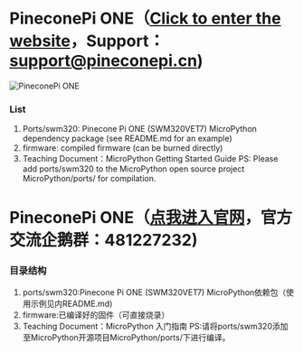 # PineconePi ONE（[Click to enter the website](http://www.pineconepi.cn)，Support：support@pineconepi.cn)
![PineconePi ONE](https://github.com/pineconepi/PineconePi_ONE/raw/master/Image/PineconePiONE.png)


###  **List** 

1. Ports/swm320: Pinecone Pi ONE (SWM320VET7) MicroPython dependency package (see README.md for an example)
2. firmware: compiled firmware (can be burned directly)
3. Teaching Document：MicroPython Getting Started Guide
PS: Please add ports/swm320 to the MicroPython open source project MicroPython/ports/ for compilation.


# PineconePi ONE（[点我进入官网](http://www.pineconepi.cn)，官方交流企鹅群：481227232)


###  **目录结构** 

1. ports/swm320:Pinecone Pi ONE (SWM320VET7) MicroPython依赖包（使用示例见内README.md)
2. firmware:已编译好的固件（可直接烧录）
3. Teaching Document：MicroPython 入门指南
PS:请将ports/swm320添加至MicroPython开源项目MicroPython/ports/下进行编译。